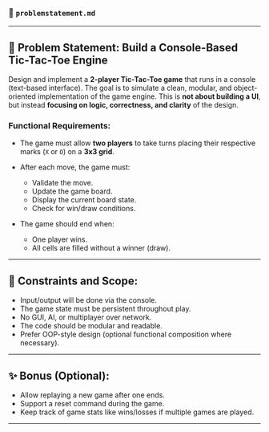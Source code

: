 ### 📄 `problemstatement.md`

---

## 🧩 Problem Statement: Build a Console-Based Tic-Tac-Toe Engine

Design and implement a **2-player Tic-Tac-Toe game** that runs in a console (text-based interface). The goal is to simulate a clean, modular, and object-oriented implementation of the game engine. This is **not about building a UI**, but instead **focusing on logic, correctness, and clarity** of the design.

### Functional Requirements:

* The game must allow **two players** to take turns placing their respective marks (`X` or `O`) on a **3x3 grid**.
* After each move, the game must:

  * Validate the move.
  * Update the game board.
  * Display the current board state.
  * Check for win/draw conditions.
* The game should end when:

  * One player wins.
  * All cells are filled without a winner (draw).

---

## 🧠 Constraints and Scope:

* Input/output will be done via the console.
* The game state must be persistent throughout play.
* No GUI, AI, or multiplayer over network.
* The code should be modular and readable.
* Prefer OOP-style design (optional functional composition where necessary).

---

## ✨ Bonus (Optional):

* Allow replaying a new game after one ends.
* Support a reset command during the game.
* Keep track of game stats like wins/losses if multiple games are played.

---
